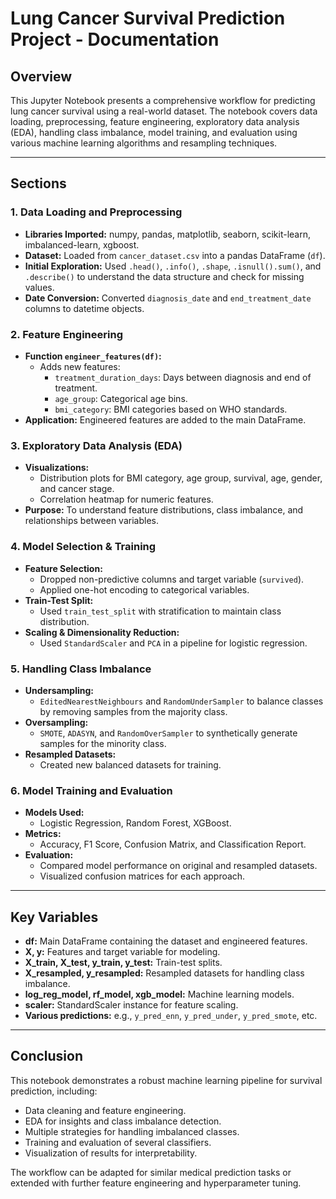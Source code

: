 # Lung Cancer Survival Prediction Project - Documentation

## Overview

This Jupyter Notebook presents a comprehensive workflow for predicting lung cancer survival using a real-world dataset. The notebook covers data loading, preprocessing, feature engineering, exploratory data analysis (EDA), handling class imbalance, model training, and evaluation using various machine learning algorithms and resampling techniques.

---

## Sections

### 1. Data Loading and Preprocessing

- **Libraries Imported:** numpy, pandas, matplotlib, seaborn, scikit-learn, imbalanced-learn, xgboost.
- **Dataset:** Loaded from `cancer_dataset.csv` into a pandas DataFrame (`df`).
- **Initial Exploration:** Used `.head()`, `.info()`, `.shape`, `.isnull().sum()`, and `.describe()` to understand the data structure and check for missing values.
- **Date Conversion:** Converted `diagnosis_date` and `end_treatment_date` columns to datetime objects.

### 2. Feature Engineering

- **Function `engineer_features(df)`:** 
    - Adds new features:
        - `treatment_duration_days`: Days between diagnosis and end of treatment.
        - `age_group`: Categorical age bins.
        - `bmi_category`: BMI categories based on WHO standards.
- **Application:** Engineered features are added to the main DataFrame.

### 3. Exploratory Data Analysis (EDA)

- **Visualizations:** 
    - Distribution plots for BMI category, age group, survival, age, gender, and cancer stage.
    - Correlation heatmap for numeric features.
- **Purpose:** To understand feature distributions, class imbalance, and relationships between variables.

### 4. Model Selection & Training

- **Feature Selection:** 
    - Dropped non-predictive columns and target variable (`survived`).
    - Applied one-hot encoding to categorical variables.
- **Train-Test Split:** 
    - Used `train_test_split` with stratification to maintain class distribution.
- **Scaling & Dimensionality Reduction:** 
    - Used `StandardScaler` and `PCA` in a pipeline for logistic regression.

### 5. Handling Class Imbalance

- **Undersampling:** 
    - `EditedNearestNeighbours` and `RandomUnderSampler` to balance classes by removing samples from the majority class.
- **Oversampling:** 
    - `SMOTE`, `ADASYN`, and `RandomOverSampler` to synthetically generate samples for the minority class.
- **Resampled Datasets:** 
    - Created new balanced datasets for training.

### 6. Model Training and Evaluation

- **Models Used:** 
    - Logistic Regression, Random Forest, XGBoost.
- **Metrics:** 
    - Accuracy, F1 Score, Confusion Matrix, and Classification Report.
- **Evaluation:** 
    - Compared model performance on original and resampled datasets.
    - Visualized confusion matrices for each approach.

---

## Key Variables

- **df:** Main DataFrame containing the dataset and engineered features.
- **X, y:** Features and target variable for modeling.
- **X_train, X_test, y_train, y_test:** Train-test splits.
- **X_resampled, y_resampled:** Resampled datasets for handling class imbalance.
- **log_reg_model, rf_model, xgb_model:** Machine learning models.
- **scaler:** StandardScaler instance for feature scaling.
- **Various predictions:** e.g., `y_pred_enn`, `y_pred_under`, `y_pred_smote`, etc.

---

## Conclusion

This notebook demonstrates a robust machine learning pipeline for survival prediction, including:
- Data cleaning and feature engineering.
- EDA for insights and class imbalance detection.
- Multiple strategies for handling imbalanced classes.
- Training and evaluation of several classifiers.
- Visualization of results for interpretability.

The workflow can be adapted for similar medical prediction tasks or extended with further feature engineering and hyperparameter tuning.